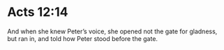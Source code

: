 # Acts 12:14

And when she knew Peter’s voice, she opened not the gate for gladness, but ran in, and told how Peter stood before the gate.